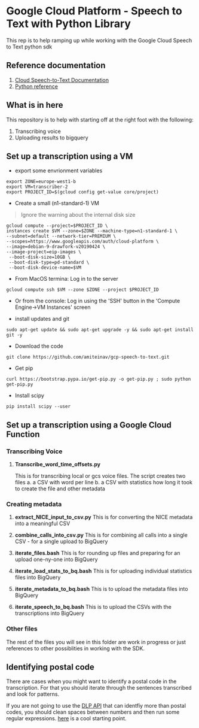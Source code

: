 # Google Cloud Platform - Speech to Text with Python Library

This rep is to help ramping up while working with the Google Cloud Speech to Text python sdk 

## Reference documentation

1. [Cloud Speech-to-Text Documentation](https://cloud.google.com/speech-to-text/docs/)
2. [Python reference](https://cloud.google.com/speech-to-text/docs/reference/libraries#client-libraries-install-python)

## What is in here

This repository is to help with starting off at the right foot with the following:
1. Transcribing voice
2. Uploading results to bigquery

## Set up a transcription using a VM

* export some envrionment variables
```
export ZONE=europe-west1-b
export VM=transcriber-2
export PROJECT_ID=$(gcloud config get-value core/project)
```

* Create a small (n1-standard-1) VM
> Ignore the warning about the internal disk size
```
gcloud compute --project=$PROJECT_ID \
instances create $VM --zone=$ZONE --machine-type=n1-standard-1 \
--subnet=default --network-tier=PREMIUM \
--scopes=https://www.googleapis.com/auth/cloud-platform \
--image=debian-9-drawfork-v20190424 \
--image-project=eip-images \
 --boot-disk-size=10GB \
 --boot-disk-type=pd-standard \
 --boot-disk-device-name=$VM
```

* From MacOS termina: Log in to the server
```
gcloud compute ssh $VM --zone $ZONE --project $PROJECT_ID
```

* Or from the console: Log in using the 'SSH' button in the 'Compute Engine->VM Instances' screen

* install updates and git
```
sudo apt-get update && sudo apt-get upgrade -y && sudo apt-get install git -y
```

* Download the code
```
git clone https://github.com/amiteinav/gcp-speech-to-text.git
```

* Get pip
```
curl https://bootstrap.pypa.io/get-pip.py -o get-pip.py ; sudo python get-pip.py
```
* Install scipy
```
pip install scipy --user
```



## Set up a transcription using a Google Cloud Function

### Transcribing Voice
1. **Transcribe_word_time_offsets.py**

   This is for transcribing local or gcs voice files.
   The script creates two files
     a. a CSV with word per line 
     b. a CSV with statistics how long it took to create the file and other metadata 


### Creating metadata 
1. **extract_NICE_input_to_csv.py**
   This is for converting the NICE metadata into a meaningful CSV

2. **combine_calls_into_csv.py**
   This is for combining all calls into a single CSV - for a single upload to BigQuery

3. **iterate_files.bash**
   This is for rounding up files and preparing for an upload one-ny-one into BigQuery

4. **iterate_load_stats_to_bq.bash**
   This is for uploading individual statistics files into BigQuery

5. **iterate_metadata_to_bq.bash**
   This is to upload the metadata files into BigQuery

6. **iterate_speech_to_bq.bash**
   This is to upload the CSVs with the transcriptions into BigQuery

### Other files
The rest of the files you will see in this folder are work in progress or just references to other possiblities in working with the SDK.

## Identifying postal code
There are cases when you might want to identify a postal code in the transcription.
For that you should iterate through the sentences transcribed and look for patterns. 

If you are not going to use the [DLP API](https://cloud.google.com/dlp/) that can identfiy more than postal codes, you should clean spaces between numbers and then run some regular expressions. 
[here](https://stackoverflow.com/questions/578406/what-is-the-ultimate-postal-code-and-zip-regex) is a cool starting point.
